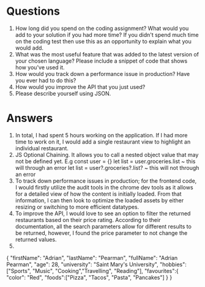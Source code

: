 # Questions

1. How long did you spend on the coding assignment? What would you add to your
   solution if you had more time? If you didn&#39;t spend much time on the coding test
   then use this as an opportunity to explain what you would add.
2. What was the most useful feature that was added to the latest version of your
   chosen language? Please include a snippet of code that shows how you&#39;ve used
   it.
3. How would you track down a performance issue in production? Have you ever
   had to do this?
4. How would you improve the API that you just used?
5. Please describe yourself using JSON.

# Answers

1. In total, I had spent 5 hours working on the application. If I had more time to work on it, I would add a single restaurant view to highlight an individual restaurant.
2. JS Optional Chaining. It allows you to call a nested object value that may not be defined yet.
   E.g
   const user = {}
   let list = user.groceries.list ~ this will through an error
   let list = user?.groceries?.list? ~ this will not through an error
3. To track down performance issues in production; for the frontend code, I would firstly utilize the audit tools in the chrome dev tools as it allows for a detailed view of how the content is initially loaded. From that information, I can then look to optimize the loaded assets by either resizing or switching to more efficient datatypes.
4. To improve the API, I would love to see an option to filter the returned restaurants based on their price rating. According to their documentation, all the search parameters allow for different results to be returned, however, I found the price parameter to not change the returned values.
5.

{
"firstName": "Adrian",
"lastName": "Pearman",
"fullName": "Adrian Pearman",
"age": 28,
"university": "Saint Mary's University",
"hobbies": ["Sports", "Music", "Cooking","Travelling", "Reading"],
"favourites":{
"color": "Red",
"foods":["Pizza", "Tacos", "Pasta", "Pancakes"]
}
}
